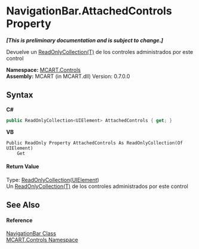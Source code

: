 # NavigationBar.AttachedControls Property 
 _**\[This is preliminary documentation and is subject to change.\]**_

Devuelve un <a href="http://msdn2.microsoft.com/es-es/library/ms132474" target="_blank">ReadOnlyCollection(T)</a> de los controles administrados por este control

**Namespace:**&nbsp;<a href="1c9d7a8e-81d4-838a-f87d-7379b253b6ce">MCART.Controls</a><br />**Assembly:**&nbsp;MCART (in MCART.dll) Version: 0.7.0.0

## Syntax

**C#**<br />
``` C#
public ReadOnlyCollection<UIElement> AttachedControls { get; }
```

**VB**<br />
``` VB
Public ReadOnly Property AttachedControls As ReadOnlyCollection(Of UIElement)
	Get
```


#### Return Value
Type: <a href="http://msdn2.microsoft.com/es-es/library/ms132474" target="_blank">ReadOnlyCollection</a>(<a href="http://msdn2.microsoft.com/es-es/library/ms590078" target="_blank">UIElement</a>)<br />Un <a href="http://msdn2.microsoft.com/es-es/library/ms132474" target="_blank">ReadOnlyCollection(T)</a> de los controles administrados por este control

## See Also


#### Reference
<a href="f8adee10-4c70-0c35-f2ea-0afdd2e92957">NavigationBar Class</a><br /><a href="1c9d7a8e-81d4-838a-f87d-7379b253b6ce">MCART.Controls Namespace</a><br />